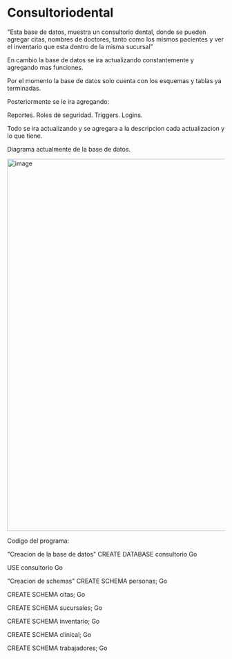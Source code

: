 # Consultoriodental
"Esta base de datos, muestra un consultorio dental, donde se pueden agregar citas, nombres de doctores, tanto como los mismos pacientes y ver el inventario que esta dentro de la misma sucursal"

En cambio la base de datos se ira actualizando constantemente y agregando mas funciones.

Por el momento la base de datos solo cuenta con los esquemas y tablas ya terminadas.

Posteriormente se le ira agregando:

Reportes.
Roles de seguridad.
Triggers.
Logins.

Todo se ira actualizando y se agregara a la descripcion cada actualizacion y lo que tiene.

Diagrama actualmente de la base de datos.

<img width="1487" height="860" alt="image" src="https://github.com/user-attachments/assets/8ba9f96c-3f0d-4752-b43f-909bd7441e8c" />


Codigo del programa:

"Creacion de la base de datos"
CREATE DATABASE consultorio
Go

USE consultorio
Go

"Creacion de schemas"
CREATE SCHEMA personas;
Go

CREATE SCHEMA citas;
Go

CREATE SCHEMA sucursales;
Go

CREATE SCHEMA inventario;
Go

CREATE SCHEMA clinical;
Go

CREATE SCHEMA trabajadores;
Go

